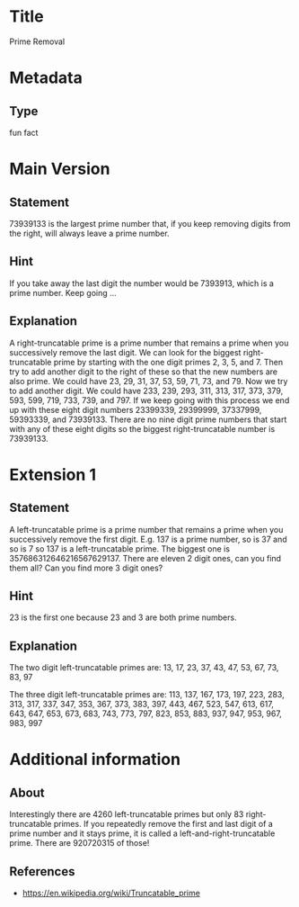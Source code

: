 # Title

Prime Removal

# Metadata

## Type

fun fact

# Main Version

## Statement

73939133 is the largest prime number that, if you keep removing digits from the right, will always leave a prime number.

## Hint

If you take away the last digit the number would be 7393913, which is a prime number. Keep going ...

## Explanation

A right-truncatable prime is a prime number that remains a prime when you successively remove the last digit. We can look for the biggest right-truncatable prime by starting with the one digit primes 2, 3, 5, and 7. Then try to add another digit to the right of these so that the new numbers are also prime. We could have 23, 29, 31, 37, 53, 59, 71, 73, and 79. Now we try to add another digit. We could have 233, 239, 293, 311, 313, 317, 373, 379, 593, 599, 719, 733, 739, and 797. If we keep going with this process we end up with these eight digit numbers 23399339, 29399999, 37337999, 59393339, and 73939133. There are no nine digit prime numbers that start with any of these eight digits so the biggest right-truncatable number is 73939133.

# Extension 1

## Statement

A left-truncatable prime is a prime number that remains a prime when you successively remove the first digit. E.g. 137 is a prime number, so is 37 and so is 7 so 137 is a left-truncatable prime. The biggest one is 357686312646216567629137. There are eleven 2 digit ones, can you find them all? Can you find more 3 digit ones?

## Hint

23 is the first one because 23 and 3 are both prime numbers.

## Explanation

The two digit left-truncatable primes are: 13, 17, 23, 37, 43, 47, 53, 67, 73, 83, 97

The three digit left-truncatable primes are: 113, 137, 167, 173, 197, 223, 283, 313, 317, 337, 347, 353, 367, 373, 383, 397, 443, 467, 523, 547, 613, 617, 643, 647, 653, 673, 683, 743, 773, 797, 823, 853, 883, 937, 947, 953, 967, 983, 997

# Additional information

## About

Interestingly there are 4260 left-truncatable primes but only 83 right-truncatable primes. If you repeatedly remove the first and last digit of a prime number and it stays prime, it is called a left-and-right-truncatable prime. There are 920720315 of those!

## References

* https://en.wikipedia.org/wiki/Truncatable_prime

